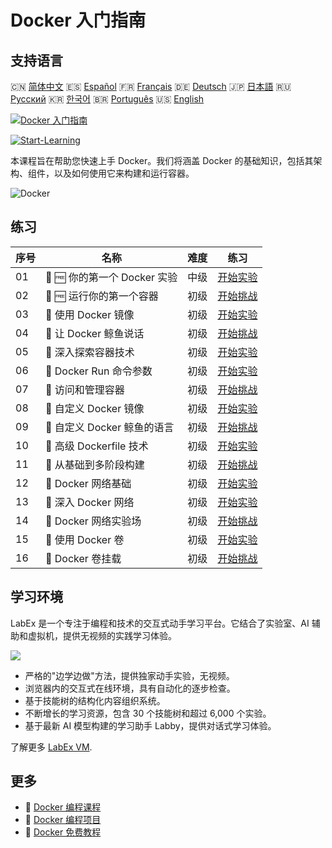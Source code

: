 # Docker 入门指南

## 支持语言

🇨🇳 [简体中文](README_zh.md) 🇪🇸 [Español](README_es.md) 🇫🇷 [Français](README_fr.md) 🇩🇪 [Deutsch](README_de.md) 🇯🇵 [日本語](README_ja.md) 🇷🇺 [Русский](README_ru.md) 🇰🇷 [한국어](README_ko.md) 🇧🇷 [Português](README_pt.md) 🇺🇸 [English](README.md) 

[![Docker 入门指南](https://cover-creator.labex.io/docker-for-beginners.png?lang=zh)](https://labex.io/zh/courses/docker-for-beginners)

[![Start-Learning](https://img.shields.io/badge/Start-Learning-whitesmoke?style=for-the-badge)](https://labex.io/zh/courses/docker-for-beginners)

本课程旨在帮助您快速上手 Docker。我们将涵盖 Docker 的基础知识，包括其架构、组件，以及如何使用它来构建和运行容器。

![Docker](https://img.shields.io/badge/Docker-whitesmoke?style=for-the-badge&logo=docker)


## 练习

|   序号 | 名称                         | 难度   | 练习                                                                                                                 |
|--------|------------------------------|--------|----------------------------------------------------------------------------------------------------------------------|
|     01 | 📖 🆓 你的第一个 Docker 实验 | 中级   | <a target='_blank' href='https://labex.io/zh/tutorials/docker-your-first-docker-lab-92719'>开始实验</a>              |
|     02 | 🎯 🆓 运行你的第一个容器     | 初级   | <a target='_blank' href='https://labex.io/zh/tutorials/docker-run-your-first-container-388943'>开始挑战</a>          |
|     03 | 📖  使用 Docker 镜像         | 初级   | <a target='_blank' href='https://labex.io/zh/tutorials/docker-working-with-docker-images-388939'>开始实验</a>        |
|     04 | 🎯  让 Docker 鲸鱼说话       | 初级   | <a target='_blank' href='https://labex.io/zh/tutorials/docker-make-a-docker-whale-speak-388948'>开始挑战</a>         |
|     05 | 📖  深入探索容器技术         | 初级   | <a target='_blank' href='https://labex.io/zh/tutorials/docker-diving-deeper-into-containers-388951'>开始实验</a>     |
|     06 | 📖  Docker Run 命令参数      | 初级   | <a target='_blank' href='https://labex.io/zh/tutorials/docker-docker-run-command-parameters-389228'>开始实验</a>     |
|     07 | 🎯  访问和管理容器           | 初级   | <a target='_blank' href='https://labex.io/zh/tutorials/docker-access-and-manage-containers-389192'>开始挑战</a>      |
|     08 | 📖  自定义 Docker 镜像       | 初级   | <a target='_blank' href='https://labex.io/zh/tutorials/docker-custom-docker-images-389185'>开始实验</a>              |
|     09 | 🎯  自定义 Docker 鲸鱼的语言 | 初级   | <a target='_blank' href='https://labex.io/zh/tutorials/docker-customize-docker-whale-s-language-389015'>开始挑战</a> |
|     10 | 📖  高级 Dockerfile 技术     | 初级   | <a target='_blank' href='https://labex.io/zh/tutorials/docker-advanced-dockerfile-techniques-389027'>开始实验</a>    |
|     11 | 🎯  从基础到多阶段构建       | 初级   | <a target='_blank' href='https://labex.io/zh/tutorials/docker-from-basics-to-multi-stage-builds-389193'>开始挑战</a> |
|     12 | 📖  Docker 网络基础          | 初级   | <a target='_blank' href='https://labex.io/zh/tutorials/docker-docker-networking-basics-389048'>开始实验</a>          |
|     13 | 📖  深入 Docker 网络         | 初级   | <a target='_blank' href='https://labex.io/zh/tutorials/docker-dive-into-docker-networking-389047'>开始实验</a>       |
|     14 | 🎯  Docker 网络实验场        | 初级   | <a target='_blank' href='https://labex.io/zh/tutorials/docker-docker-network-playground-389054'>开始挑战</a>         |
|     15 | 📖  使用 Docker 卷           | 初级   | <a target='_blank' href='https://labex.io/zh/tutorials/docker-working-with-docker-volumes-389189'>开始实验</a>       |
|     16 | 🎯  Docker 卷挂载            | 初级   | <a target='_blank' href='https://labex.io/zh/tutorials/docker-docker-volume-mounting-389116'>开始挑战</a>            |

## 学习环境

LabEx 是一个专注于编程和技术的交互式动手学习平台。它结合了实验室、AI 辅助和虚拟机，提供无视频的实践学习体验。

![](https://tutorial-screenshot.getvm.io/images/vm-1725247253.png)

- 严格的"边学边做"方法，提供独家动手实验，无视频。
- 浏览器内的交互式在线环境，具有自动化的逐步检查。
- 基于技能树的结构化内容组织系统。
- 不断增长的学习资源，包含 30 个技能树和超过 6,000 个实验。
- 基于最新 AI 模型构建的学习助手 Labby，提供对话式学习体验。

了解更多 [LabEx VM](https://support.labex.io/using-labex/virtual-machine).

## 更多

- 🔗 [Docker 编程课程](https://github.com/labex-labs/awesome-programming-courses)
- 🔗 [Docker 编程项目](https://github.com/labex-labs/awesome-programming-projects)
- 🔗 [Docker 免费教程](https://github.com/labex-labs/docker-free-tutorials)

